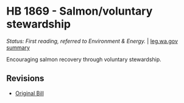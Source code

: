 # HB 1869 - Salmon/voluntary stewardship
*Status: First reading, referred to Environment & Energy.* | [leg.wa.gov summary](https://app.leg.wa.gov/billsummary?BillNumber=1869&Year=2021)

Encouraging salmon recovery through voluntary stewardship.

## Revisions
* [Original Bill](1/)